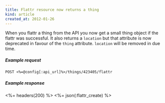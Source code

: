 ```yaml
---
title: Flattr resource now returns a thing
kind: article
created_at: 2012-01-26
---
```


When you flattr a thing from the API you now get a small thing object if
the flattr was successful. It also returns a `location` but that
attribute is now deprecated in favour of the `thing` attribute.
`location` will be removed in due time.

##### Example request
```
POST <%=@config[:api_url]%>/things/423405/flattr
```

##### Example response
<%= headers(200) %>
<%= json(:flattr_create) %>
